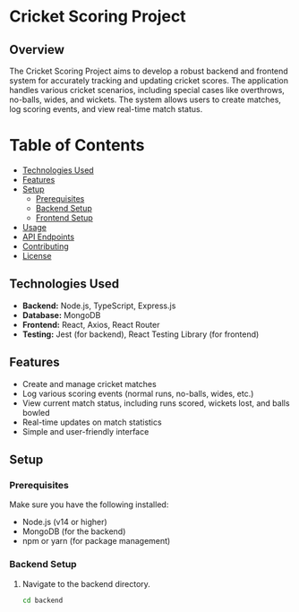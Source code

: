 # Cricket Scoring Project

## Overview
The Cricket Scoring Project aims to develop a robust backend and frontend system for accurately tracking and updating cricket scores. The application handles various cricket scenarios, including special cases like overthrows, no-balls, wides, and wickets. The system allows users to create matches, log scoring events, and view real-time match status.

# Table of Contents
* [Technologies Used](#technologies-used)
* [Features](#features)
* [Setup](#setup)
  * [Prerequisites](#prerequisites)
  * [Backend Setup](#backend-setup)
  * [Frontend Setup](#frontend-setup)
* [Usage](#usage)
* [API Endpoints](#api-endpoints)
* [Contributing](#contributing)
* [License](#license)

## Technologies Used
* **Backend:** Node.js, TypeScript, Express.js
* **Database:** MongoDB
* **Frontend:** React, Axios, React Router
* **Testing:** Jest (for backend), React Testing Library (for frontend)

## Features
* Create and manage cricket matches
* Log various scoring events (normal runs, no-balls, wides, etc.)
* View current match status, including runs scored, wickets lost, and balls bowled
* Real-time updates on match statistics
* Simple and user-friendly interface

## Setup

### Prerequisites
Make sure you have the following installed:
* Node.js (v14 or higher)
* MongoDB (for the backend)
* npm or yarn (for package management)

### Backend Setup
1. Navigate to the backend directory.
   ```bash
   cd backend
